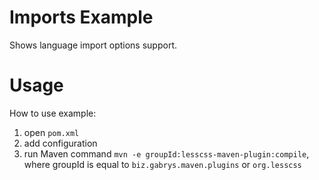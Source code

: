 # Imports Example
Shows language import options support.

# Usage
How to use example:

1. open `pom.xml`
2. add configuration
3. run Maven command `mvn -e groupId:lesscss-maven-plugin:compile`, where groupId is equal to `biz.gabrys.maven.plugins` or `org.lesscss`
